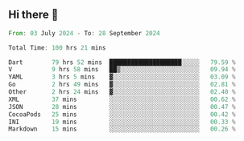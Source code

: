 ## Hi there 👋

<!--START_SECTION:waka-->

```rust
From: 03 July 2024 - To: 28 September 2024

Total Time: 100 hrs 21 mins

Dart        79 hrs 52 mins  ████████████████████░░░░░   79.59 %
V           9 hrs 58 mins   ██▒░░░░░░░░░░░░░░░░░░░░░░   09.94 %
YAML        3 hrs 5 mins    ▓░░░░░░░░░░░░░░░░░░░░░░░░   03.09 %
Go          2 hrs 49 mins   ▓░░░░░░░░░░░░░░░░░░░░░░░░   02.81 %
Other       2 hrs 24 mins   ▓░░░░░░░░░░░░░░░░░░░░░░░░   02.40 %
XML         37 mins         ░░░░░░░░░░░░░░░░░░░░░░░░░   00.62 %
JSON        28 mins         ░░░░░░░░░░░░░░░░░░░░░░░░░   00.47 %
CocoaPods   25 mins         ░░░░░░░░░░░░░░░░░░░░░░░░░   00.42 %
INI         19 mins         ░░░░░░░░░░░░░░░░░░░░░░░░░   00.33 %
Markdown    15 mins         ░░░░░░░░░░░░░░░░░░░░░░░░░   00.26 %
```

<!--END_SECTION:waka-->

<!--
**mathiskakal/mathiskakal** is a ✨ _special_ ✨ repository because its `README.md` (this file) appears on your GitHub profile.

Here are some ideas to get you started:

- 🔭 I’m currently working on ...
- 🌱 I’m currently learning ...
- 👯 I’m looking to collaborate on ...
- 🤔 I’m looking for help with ...
- 💬 Ask me about ...
- 📫 How to reach me: ...
- 😄 Pronouns: ...
- ⚡ Fun fact: ...
-->
